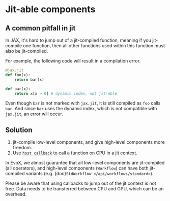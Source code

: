 # Jit-able components

## A common pitfall in jit

In JAX, it's hard to jump out of a jit-compiled function, meaning if you jit-compile one function,
then all other functions used within this function must also be jit-compiled.

For example, the following code will result in a compilation error.

```python
@jax.jit
def foo(x):
    return bar(x)

def bar(x):
    return x[x > 0] # dynamic index, not jit-able
```

Even though `bar` is not marked with `jax.jit`, it is still compiled as `foo` calls `bar`.
And since `bar` uses the dynamic index, which is not compatible with `jax.jit`, an error will occur.

## Solution

1. jit-compile low-level components, and give high-level components more freedom.
2. Use [`host callback`](https://jax.readthedocs.io/en/latest/notebooks/external_callbacks.html) to call a function on CPU in a jit context.

In EvoX, we almost guarantee that all low-level components are jit-compiled (all operators), and high-level components (`Workflow`) can have both jit-compiled variants (e.g. {doc}`StdWorkflow </api/workflows/standard>`).

Please be aware that using callbacks to jump out of the jit context is not free. Data needs to be transferred between CPU and GPU, which can be an overhead.

